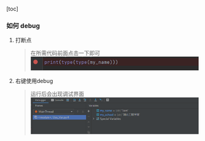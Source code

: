 [toc]
### 如何 debug

1. 打断点
   > 在所需代码前面点击一下即可
   > ![img.png](../图片/打断点.png)

2. 右键使用debug
   > 运行后会出现调试界面
   > ![img_1.png](../图片/调试界面.png)